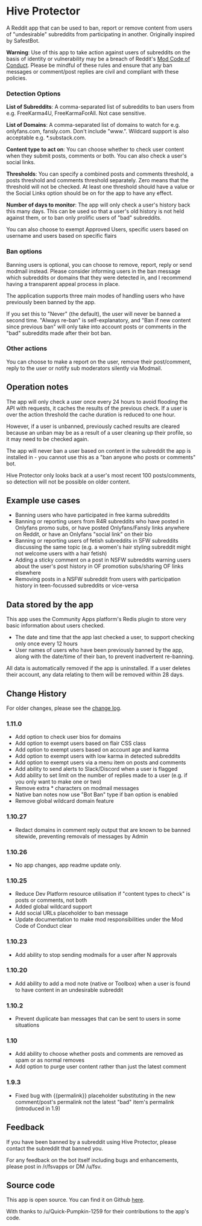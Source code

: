 # Hive Protector

A Reddit app that can be used to ban, report or remove content from users of "undesirable" subreddits from participating in another. Originally inspired by SafestBot.

**Warning**: Use of this app to take action against users of subreddits on the basis of identity or vulnerability may be a breach of Reddit's [Mod Code of Conduct](https://support.reddithelp.com/hc/en-us/articles/27031206843156-Moderator-Code-of-Conduct-Rule-1-Create-Facilitate-and-Maintain-a-Stable-Community). Please be mindful of these rules and ensure that any ban messages or comment/post replies are civil and compliant with these policies.

### Detection Options

**List of Subreddits**: A comma-separated list of subreddits to ban users from e.g. FreeKarma4U, FreeKarmaForAll. Not case sensitive.

**List of Domains**: A comma-separated list of domains to watch for e.g. onlyfans.com, fansly.com. Don't include "www.". Wildcard support is also acceptable e.g. *.substack.com.

**Content type to act on**: You can choose whether to check user content when they submit posts, comments or both. You can also check a user's social links.

**Thresholds**: You can specify a combined posts and comments threshold, a posts threshold and comments threshold separately. Zero means that the threshold will not be checked. At least one threshold should have a value or the Social Links option should be on for the app to have any effect.

**Number of days to monitor**: The app will only check a user's history back this many days. This can be used so that a user's old history is not held against them, or to ban only prolific users of "bad" subreddits.

You can also choose to exempt Approved Users, specific users based on username and users based on specific flairs

### Ban options

Banning users is optional, you can choose to remove, report, reply or send modmail instead. Please consider informing users in the ban message which subreddits or domains that they were detected in, and I recommend having a transparent appeal process in place.

The application supports three main modes of handling users who have previously been banned by the app.

If you set this to "Never" (the default), the user will never be banned a second time. "Always re-ban" is self-explanatory, and "Ban if new content since previous ban" will only take into account posts or comments in the "bad" subreddits made after their bot ban.

### Other actions

You can choose to make a report on the user, remove their post/comment, reply to the user or notify sub moderators silently via Modmail.

## Operation notes

The app will only check a user once every 24 hours to avoid flooding the API with requests, it caches the results of the previous check. If a user is over the action threshold the cache duration is reduced to one hour.

However, if a user is unbanned, previously cached results are cleared because an unban may be as a result of a user cleaning up their profile, so it may need to be checked again.

The app will never ban a user based on content in the subreddit the app is installed in - you cannot use this as a "ban anyone who posts or comments" bot.

Hive Protector only looks back at a user's most recent 100 posts/comments, so detection will not be possible on older content.

## Example use cases

* Banning users who have participated in free karma subreddits
* Banning or reporting users from R4R subreddits who have posted in Onlyfans promo subs, or have posted Onlyfans/Fansly links anywhere on Reddit, or have an Onlyfans "social link" on their bio
* Banning or reporting users of fetish subreddits in SFW subreddits discussing the same topic (e.g. a women's hair styling subreddit might not welcome users with a hair fetish)
* Adding a sticky comment on a post in NSFW subreddits warning users about the user's post history in OF promotion subs/sharing OF links elsewhere
* Removing posts in a NSFW subreddit from users with participation history in teen-focussed subreddits or vice-versa

## Data stored by the app

This app uses the Community Apps platform's Redis plugin to store very basic information about users checked.

* The date and time that the app last checked a user, to support checking only once every 12 hours
* User names of users who have been previously banned by the app, along with the date/time of their ban, to prevent inadvertent re-banning.

All data is automatically removed if the app is uninstalled. If a user deletes their account, any data relating to them will be removed within 28 days.

## Change History

For older changes, please see the [change log](https://github.com/fsvreddit/hive-protect/blob/main/changelog.md).

### 1.11.0

* Add option to check user bios for domains
* Add option to exempt users based on flair CSS class
* Add option to exempt users based on account age and karma
* Add option to exempt users with low karma in detected subreddits
* Add option to exempt users via a menu item on posts and comments
* Add ability to send alerts to Slack/Discord when a user is flagged
* Add ability to set limit on the number of replies made to a user (e.g. if you only want to make one or two)
* Remove extra * characters on modmail messages
* Native ban notes now use "Bot Ban" type if ban option is enabled
* Remove global wildcard domain feature

### 1.10.27

* Redact domains in comment reply output that are known to be banned sitewide, preventing removals of messages by Admin

### 1.10.26

* No app changes, app readme update only.

### 1.10.25

* Reduce Dev Platform resource utilisation if "content types to check" is posts or comments, not both
* Added global wildcard support
* Add social URLs placeholder to ban message
* Update documentation to make mod responsibilities under the Mod Code of Conduct clear

### 1.10.23

* Add ability to stop sending modmails for a user after N approvals

### 1.10.20

* Add ability to add a mod note (native or Toolbox) when a user is found to have content in an undesirable subreddit

### 1.10.2

* Prevent duplicate ban messages that can be sent to users in some situations

### 1.10

* Add ability to choose whether posts and comments are removed as spam or as normal removes
* Add option to purge user content rather than just the latest comment

### 1.9.3

* Fixed bug with {{permalink}} placeholder substituting in the new comment/post's permalink not the latest "bad" item's permalink (introduced in 1.9)

## Feedback

If you have been banned by a subreddit using Hive Protector, please contact the subreddit that banned you.

For any feedback on the bot itself including bugs and enhancements, please post in /r/fsvapps or DM /u/fsv.

## Source code

This app is open source. You can find it on Github [here](https://github.com/fsvreddit/hive-protect).

With thanks to /u/Quick-Pumpkin-1259 for their contributions to the app's code.
